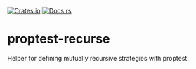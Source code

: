 [![Crates.io][ci]][cl] [![Docs.rs][di]][dl]

[ci]: https://img.shields.io/crates/v/proptest-recurse.svg
[cl]: https://crates.io/crates/proptest-recurse/

[di]: https://docs.rs/proptest-recurse/badge.svg
[dl]: https://docs.rs/proptest-recurse/

# proptest-recurse

Helper for defining mutually recursive strategies with proptest.